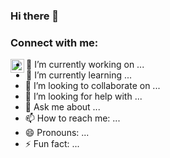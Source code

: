 ### Hi there 👋

### Connect with me:

[<img align="left" alt="hwixley | LinkedIn" width="22px" src="https://cdn.jsdelivr.net/npm/simple-icons@v3/icons/linkedin.svg" />][linkedin]


- 🔭 I’m currently working on ...
- 🌱 I’m currently learning ...
- 👯 I’m looking to collaborate on ...
- 🤔 I’m looking for help with ...
- 💬 Ask me about ...
- 📫 How to reach me: ...
- 😄 Pronouns: ...
- ⚡ Fun fact: ...


[linkedin]: https://www.linkedin.com/in/harry-wixley/
